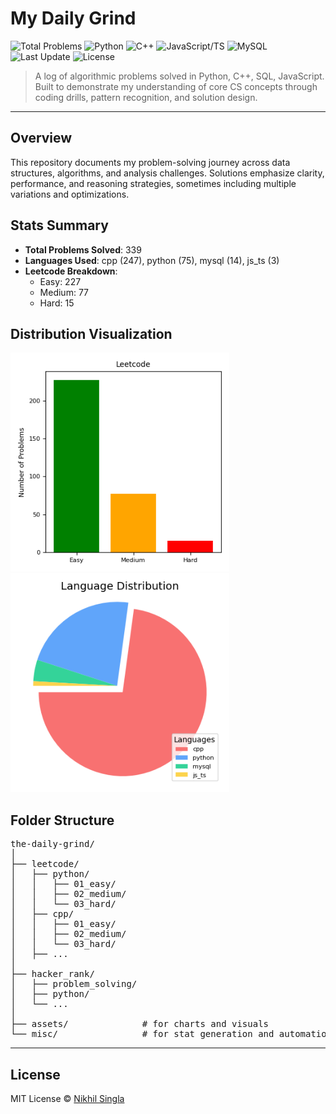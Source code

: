 # My Daily Grind

![Total Problems](https://img.shields.io/badge/dynamic/json?url=https://raw.githubusercontent.com/Nikhil-Singla/the-daily-grind/main/stats.json&label=Problems%20Solved&query=$.total&color=blue)
![Python](https://img.shields.io/badge/dynamic/json?url=https://raw.githubusercontent.com/Nikhil-Singla/the-daily-grind/main/stats.json&label=Python&query=$.by_language.python&color=yellow)
![C++](https://img.shields.io/badge/dynamic/json?url=https://raw.githubusercontent.com/Nikhil-Singla/the-daily-grind/main/stats.json&label=C%2B%2B&query=$.by_language.cpp&color=green)
![JavaScript/TS](https://img.shields.io/badge/dynamic/json?url=https://raw.githubusercontent.com/Nikhil-Singla/the-daily-grind/main/stats.json&label=JS%2FTS&query=$.by_language.js_ts&color=orange)
![MySQL](https://img.shields.io/badge/dynamic/json?url=https://raw.githubusercontent.com/Nikhil-Singla/the-daily-grind/main/stats.json&label=MySQL&query=$.by_language.mysql&color=lightgray)
![Last Update](https://img.shields.io/github/last-commit/Nikhil-Singla/the-daily-grind)
![License](https://img.shields.io/github/license/Nikhil-Singla/the-daily-grind)

> A log of algorithmic problems solved in Python, C++, SQL, JavaScript. Built to demonstrate my understanding of core CS concepts through coding drills, pattern recognition, and solution design.

---

## Overview

This repository documents my problem-solving journey across data structures, algorithms, and analysis challenges. Solutions emphasize clarity, performance, and reasoning strategies, sometimes including multiple variations and optimizations.


## Stats Summary

<!-- STATS:START -->
- **Total Problems Solved**: 339
- **Languages Used**: cpp (247), python (75), mysql (14), js_ts (3)
- **Leetcode Breakdown**:
  - Easy: 227
  - Medium: 77
  - Hard: 15

<!-- STATS:END -->

## Distribution Visualization

<p align="left">
  <img src="assets/chart_difficulty.png" alt="Difficulty Breakdown" width="350"> &nbsp; &nbsp; &nbsp; &nbsp;
  <img src="assets/chart_language.png" alt="Language Breakdown" width="350">
</p>

## Folder Structure

<pre>
the-daily-grind/
│
├── leetcode/
│   ├── python/
│   │   ├── 01_easy/
│   │   ├── 02_medium/
│   │   └── 03_hard/
│   ├── cpp/
│   │   ├── 01_easy/
│   │   ├── 02_medium/
│   │   └── 03_hard/
│   ├── ...
│
├── hacker_rank/
│   ├── problem_solving/
│   ├── python/
│   └── ...
│
├── assets/              # for charts and visuals
└── misc/                # for stat generation and automation scripts
</pre>

---

## License

MIT License © [Nikhil Singla](https://github.com/Nikhil-Singla)
